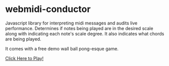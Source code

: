 # webmidi-conductor
Javascript library for interpreting midi messages and audits live performance. Determines if notes being played are in the desired scale along with indicating each note's scale degree. It also indicates what chords are being played.

It comes with a free demo wall ball pong-esque game.

[Click Here to Play!](https://www.pauljuneauengineer.com/webmidi-conductor/)

